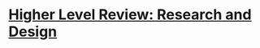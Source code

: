 # [Higher Level Review: Research and Design](https://github.com/department-of-veterans-affairs/vets.gov-team/tree/master/Products/Global/Decision%20Reviews/Research%20and%20Design)
